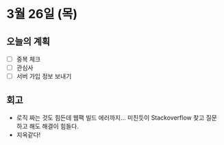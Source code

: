 # 3월 26일 (목)

## 오늘의 계획

- [ ] 중복 체크
- [ ] 관심사
- [ ] 서버 가입 정보 보내기

## 회고

- 로직 짜는 것도 힘든데 웹팩 빌드 에러까지... 미친듯이 Stackoverflow 찾고 질문하고 해도 해결이 힘들다.
- 지옥같다!
